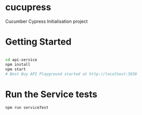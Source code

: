 # cucupress

Cucumber Cypress Initialisation project

# Getting Started

```sh

cd api-service
npm install
npm start
# Best Buy API Playground started at http://localhost:3030
```

# Run the Service tests

```
npm run serviceTest
```
